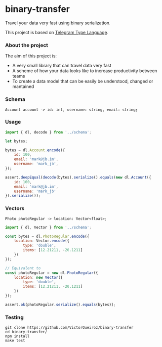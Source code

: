 # binary-transfer

Travel your data very fast using binary serialization.

This project is based on [Telegram Type Language](https://core.telegram.org/).

### About the project

The aim of this project is:

- A very small library that can travel data very fast
- A scheme of how your data looks like to increase productivity between teams
- To create a data model that can be easily be understood, changed or mantained

### Schema
```
Account account -> id: int, username: string, email: string;
```

### Usage
```js
import { dl, decode } from '../schema';

let bytes;

bytes = dl.Account.encode({
    id: 100,
    email: 'mark@jb.im',
    username: 'mark_jb',
});

assert.deepEqual(decode(bytes).serialize().equals(new dl.Account({
    id: 100,
    email: 'mark@jb.im',
    username: 'mark_jb'
}).serialize());
```

### Vectors
```
Photo photoRegular -> location: Vector<float>;
```

```js
import { dl, Vector } from '../schema';

const bytes = dl.PhotoRegular.encode({
    location: Vector.encode({
        type: 'double',
        items: [12.21211, -20.1211]
    })
});

// Equivalent to
const photoRegular = new dl.PhotoRegular({
    location: new Vector({
        type: 'double',
        items: [12.21211, -20.1211]
    })
});

assert.ok(photoRegular.serialize().equals(bytes));
```

### Testing
```
git clone https://github.com/VictorQueiroz/binary-transfer
cd binary-transfer/
npm install
make test
```
